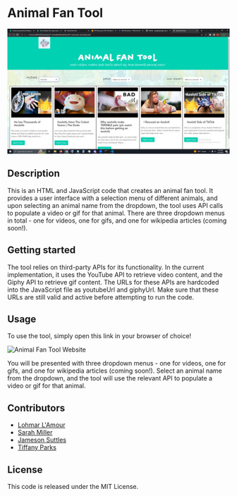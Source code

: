 # Animal Fan Tool

![Website Screenshot](/Assets/IMGS/P1-animal%20fan%20tool%20SS.jpg)

## Description

This is an HTML and JavaScript code that creates an animal fan tool. It provides a user interface with a selection menu of different animals, and upon selecting an animal name from the dropdown, the tool uses API calls to populate a video or gif for that animal. There are three dropdown menus in total - one for videos, one for gifs, and one for wikipedia articles (coming soon!).

## Getting started

The tool relies on third-party APIs for its functionality. In the current implementation, it uses the YouTube API to retrieve video content, and the Giphy API to retrieve gif content. The URLs for these APIs are hardcoded into the JavaScript file as youtubeUrl and giphyUrl. Make sure that these URLs are still valid and active before attempting to run the code.

## Usage

To use the tool, simply open this link in your browser of choice!

![Animal Fan Tool Website](https://jsuttle2.github.io/P1-animal-fan-tool/)

You will be presented with three dropdown menus - one for videos, one for gifs, and one for wikipedia articles (coming soon!). Select an animal name from the dropdown, and the tool will use the relevant API to populate a video or gif for that animal.

## Contributors

* [Lohmar L'Amour](https://github.com/Lohmarr)
* [Sarah Miller](https://github.com/smiller422)
* [Jameson Suttles](https://github.com/Jsuttle2)
* [Tiffany Parks](https://github.com/TiffanyParks)

## License

This code is released under the MIT License.